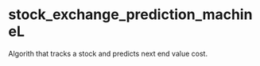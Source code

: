 # stock_exchange_prediction_machineL
Algorith that tracks a stock and predicts next end value cost.

